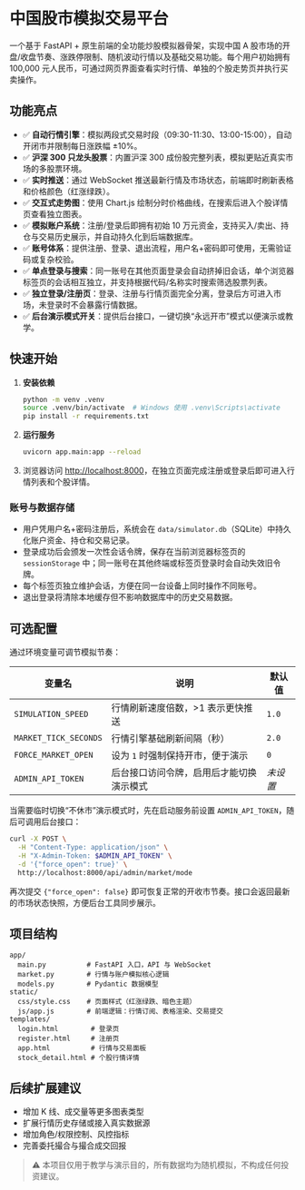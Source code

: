# 中国股市模拟交易平台

一个基于 FastAPI + 原生前端的全功能炒股模拟器骨架，实现中国 A 股市场的开盘/收盘节奏、涨跌停限制、随机波动行情以及基础交易功能。每个用户初始拥有 100,000 元人民币，可通过网页界面查看实时行情、单独的个股走势页并执行买卖操作。

## 功能亮点

- ✅ **自动行情引擎**：模拟两段式交易时段（09:30-11:30、13:00-15:00），自动开闭市并限制每日涨跌幅 ±10%。
- ✅ **沪深 300 只龙头股票**：内置沪深 300 成份股完整列表，模拟更贴近真实市场的多股票环境。
- ✅ **实时推送**：通过 WebSocket 推送最新行情及市场状态，前端即时刷新表格和价格颜色（红涨绿跌）。
- ✅ **交互式走势图**：使用 Chart.js 绘制分时价格曲线，在搜索后进入个股详情页查看独立图表。
- ✅ **模拟账户系统**：注册/登录后即拥有初始 10 万元资金，支持买入/卖出、持仓与交易历史展示，并自动持久化到后端数据库。
- ✅ **账号体系**：提供注册、登录、退出流程，用户名+密码即可使用，无需验证码或复杂校验。
- ✅ **单点登录与搜索**：同一账号在其他页面登录会自动挤掉旧会话，单个浏览器标签页的会话相互独立，并支持根据代码/名称实时搜索筛选股票列表。
- ✅ **独立登录/注册页**：登录、注册与行情页面完全分离，登录后方可进入市场，未登录时不会暴露行情数据。
- ✅ **后台演示模式开关**：提供后台接口，一键切换“永远开市”模式以便演示或教学。
## 快速开始

1. **安装依赖**

   ```bash
   python -m venv .venv
   source .venv/bin/activate  # Windows 使用 .venv\Scripts\activate
   pip install -r requirements.txt
   ```

2. **运行服务**

   ```bash
   uvicorn app.main:app --reload
   ```

3. 浏览器访问 [http://localhost:8000](http://localhost:8000)，在独立页面完成注册或登录后即可进入行情列表和个股详情。

### 账号与数据存储

- 用户凭用户名+密码注册后，系统会在 `data/simulator.db`（SQLite）中持久化账户资金、持仓和交易记录。
- 登录成功后会颁发一次性会话令牌，保存在当前浏览器标签页的 `sessionStorage` 中；同一账号在其他终端或标签页登录时会自动失效旧令牌。
- 每个标签页独立维护会话，方便在同一台设备上同时操作不同账号。
- 退出登录将清除本地缓存但不影响数据库中的历史交易数据。

## 可选配置

通过环境变量可调节模拟节奏：

| 变量名 | 说明 | 默认值 |
| ------ | ---- | ------ |
| `SIMULATION_SPEED` | 行情刷新速度倍数，>1 表示更快推送 | `1.0` |
| `MARKET_TICK_SECONDS` | 行情引擎基础刷新间隔（秒） | `2.0` |
| `FORCE_MARKET_OPEN` | 设为 `1` 时强制保持开市，便于演示 | `0` |
| `ADMIN_API_TOKEN` | 后台接口访问令牌，启用后才能切换演示模式 | _未设置_ |

当需要临时切换“不休市”演示模式时，先在启动服务前设置 `ADMIN_API_TOKEN`，随后可调用后台接口：

```bash
curl -X POST \
  -H "Content-Type: application/json" \
  -H "X-Admin-Token: $ADMIN_API_TOKEN" \
  -d '{"force_open": true}' \
  http://localhost:8000/api/admin/market/mode
```

再次提交 `{"force_open": false}` 即可恢复正常的开收市节奏。接口会返回最新的市场状态快照，方便后台工具同步展示。

## 项目结构

```
app/
  main.py          # FastAPI 入口，API 与 WebSocket
  market.py        # 行情与账户模拟核心逻辑
  models.py        # Pydantic 数据模型
static/
  css/style.css    # 页面样式（红涨绿跌、暗色主题）
  js/app.js        # 前端逻辑：行情订阅、表格渲染、交易提交
templates/
  login.html        # 登录页
  register.html     # 注册页
  app.html          # 行情与交易面板
  stock_detail.html # 个股行情详情
```

## 后续扩展建议

- 增加 K 线、成交量等更多图表类型
- 扩展行情历史存储或接入真实数据源
- 增加角色/权限控制、风控指标
- 完善委托撮合与撮合成交回报

> ⚠️ 本项目仅用于教学与演示目的，所有数据均为随机模拟，不构成任何投资建议。
